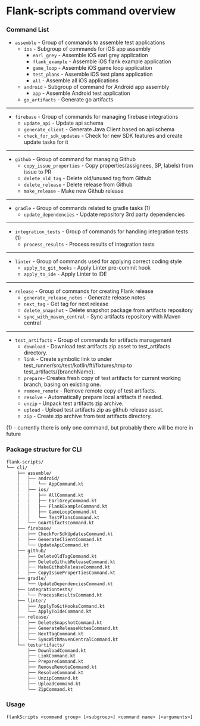 # Flank-scripts command overview

### Command List

- `assemble` - Group of commands to assemble test applications
    - `ios` - Subgroup of commands for iOS app assembly
        - `earl_grey` - Assemble iOS earl grey application
        - `flank_example` - Assemble iOS flank example application
        - `game_loop` - Assemble iOS game loop application
        - `test_plans` - Assemble iOS test plans application
        - `all` - Assemble all iOS applications
    - `android` - Subgroup of command for Android app assembly
        - `app` - Assemble Android test application
    - `go_artifacts` - Generate go artifacts
    
___

- `firebase` - Group of commands for managing firebase integrations
    - `update_api` - Update api schema
    - `generate_client` - Generate Java Client based on api schema
    - `check_for_sdk_updates` - Check for new SDK features and create update tasks for it

___
    
- `github` - Group of command for managing Github   
    - `copy_issue_properties` - Copy properties(assignees, SP, labels) from issue to PR
    - `delete_old_tag` - Delete old/unused tag from Github
    - `delete_release` - Delete release from Github
    - `make_release` - Make new Github release
    
___

- `gradle`   - Group of commands related to gradle tasks (1)
    - `update_dependencies` - Update repository 3rd party dependencies

___

- `integration_tests` - Group of commands for handling integration tests (1)
    - `process_results` - Process results of integration tests
   
___

- `linter` - Group of commands used for applying correct coding style
    - `apply_to_git_hooks` - Apply Linter pre-commit hook
    - `apply_to_ide` - Apply Linter to IDE
  
___

- `release` - Group of commands for creating Flank release
    - `generate_release_notes` - Generate release notes
    - `next_tag` - Get tag for next release
    - `delete_snapshot` - Delete snapshot package from artifacts repository
    - `sync_with_maven_central` - Sync artifacts repository with Maven central

___

- `test_artifacts` - Group of commands for artifacts management
    - `download` - Download test artifacts zip asset to test_artifacts directory.
    - `link` - Create symbolic link to under test_runner/src/test/kotlin/ftl/fixtures/tmp to test_artifacts/{branchName}.
    - `prepare`- Creates fresh copy of test artifacts for current working branch, basing on existing one.
    - `remove_remote` - Remove remote copy of test artifacts.
    - `resolve` - Automatically prepare local artifacts if needed.
    - `unzip` - Unpack test artifacts zip archive.
    - `upload` - Upload test artifacts zip as github release asset.
    - `zip` - Create zip archive from test artifacts directory.

  
(1) - currently there is only one command, but probably there will be more in future


### Package structure for CLI

```bash
flank-scripts/
└── cli/
    ├── assemble/
    │   ├── android/
    │   │   └── AppCommand.kt
    │   ├── ios/
    │   │   ├── AllCommand.kt
    │   │   ├── EarlGreyCommand.kt
    │   │   ├── FlankExampleCommand.kt
    │   │   ├── GameLoopCommand.kt
    │   │   └── TestPlansCommand.kt
    │   └── GoArtifactsCommand.kt
    ├── firebase/
    │   ├── CheckForSdkUpdatesCommand.kt
    │   ├── GenerateClientCommand.kt
    │   └── UpdateApiCommand.kt
    ├── github/
    │   ├── DeleteOldTagCommand.kt
    │   ├── DeleteGithubReleaseCommand.kt
    │   ├── MakeGithubReleaseCommand.kt
    │   ├── CopyIssuePropertiesCommand.kt
    ├── gradle/
    │   └── UpdateDependenciesCommand.kt
    ├── integrationtests/
    │   └── ProcessResultsCommand.kt
    ├── linter/
    │   ├── ApplyToGitHooksCommand.kt
    │   └── ApplyToIdeCommand.kt
    ├── release/
    │   ├── DeleteSnapshotCommand.kt
    │   ├── GenerateReleaseNotesCommand.kt
    │   ├── NextTagCommand.kt
    │   └── SyncWithMavenCentralCommand.kt
    └── testartifacts/
        ├── DownloadCommand.kt
        ├── LinkCommand.kt
        ├── PrepareCommand.kt
        ├── RemoveRemoteCommand.kt
        ├── ResolveCommand.kt
        ├── UnzipCommand.kt
        ├── UploadCommand.kt
        └── ZipCommand.kt
```

### Usage
`flankScripts <command group> [<subgroup>] <command name> [<arguments>]`
